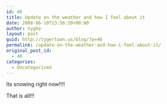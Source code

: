 ```yaml
---
id: 46
title: Update on the weather and how I feel about it
date: 2008-06-10T13:56:20+00:00
author: tyghe
layout: post
guid: http://tygertown.us/blog/?p=46
permalink: /update-on-the-weather-and-how-i-feel-about-it/
original_post_id:
  - 46
categories:
  - Uncategorized
---
```

Its snowing right now!!!!

That is all!!!
